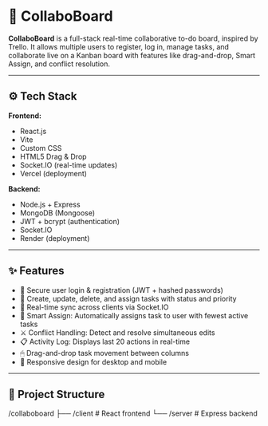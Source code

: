 # 🧩 CollaboBoard

**CollaboBoard** is a full-stack real-time collaborative to-do board, inspired by Trello. It allows multiple users to register, log in, manage tasks, and collaborate live on a Kanban board with features like drag-and-drop, Smart Assign, and conflict resolution.

---


## ⚙️ Tech Stack

**Frontend:**
- React.js
- Vite
- Custom CSS
- HTML5 Drag & Drop
- Socket.IO (real-time updates)
- Vercel (deployment)

**Backend:**
- Node.js + Express
- MongoDB (Mongoose)
- JWT + bcrypt (authentication)
- Socket.IO
- Render (deployment)

---

## ✨ Features

- 🔐 Secure user login & registration (JWT + hashed passwords)
- 📌 Create, update, delete, and assign tasks with status and priority
- 🔁 Real-time sync across clients via Socket.IO
- 🧠 Smart Assign: Automatically assigns task to user with fewest active tasks
- ⚔️ Conflict Handling: Detect and resolve simultaneous edits
- 📋 Activity Log: Displays last 20 actions in real-time
- 🖱 Drag-and-drop task movement between columns
- 📱 Responsive design for desktop and mobile

---

## 📁 Project Structure

/collaboboard
├── /client # React frontend
└── /server # Express backend


